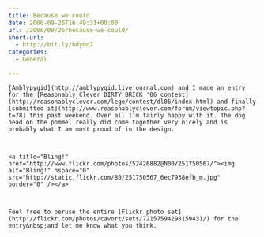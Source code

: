 ```yaml
---
title: Because we could
date: 2006-09-26T16:49:31+00:00
url: /2006/09/26/because-we-could/
short-url:
  - http://bit.ly/hdy0q7
categories:
  - General

---
```

<div class='microid-mailto+http:sha1:676ce15ba169da81d63397fa4c2d467fc6332592'>
  
    [Amblypygid](http://amblypygid.livejournal.com) and I made an entry for the [Reasonably Clever DIRTY BRICK '06 contest](http://reasonablyclever.com/lego/contest/dl06/index.html) and finally [submitted it](http://www.reasonablyclever.com/forum/viewtopic.php?t=78) this past weekend. Over all I'm fairly happy with it. The dog head on the pommel really did come together very nicely and is probably what I am most proud of in the design.
  
  
  
    <a title="Bling!" href="http://www.flickr.com/photos/52426882@N00/251750567/"><img alt="Bling!" hspace="0" src="http://static.flickr.com/80/251750567_6ec7938efb_m.jpg" border="0" /></a>
  
  
  
    Feel free to peruse the entire [Flickr photo set](http://flickr.com/photos/cavort/sets/72157594298159431/) for the entry&nbsp;and let me know what you think.
  
